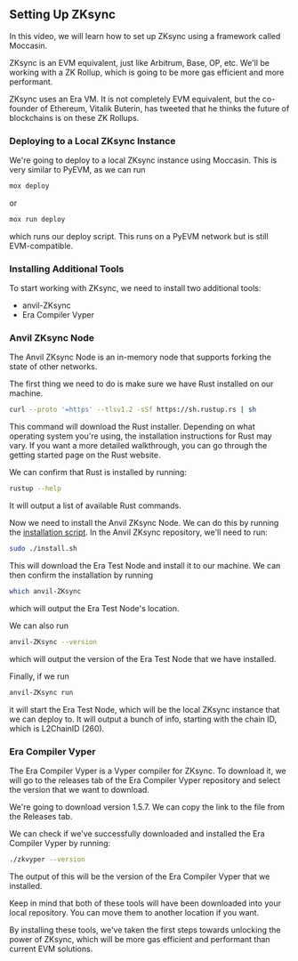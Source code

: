 ## Setting Up ZKsync

In this video, we will learn how to set up ZKsync using a framework called Moccasin.

ZKsync is an EVM equivalent, just like Arbitrum, Base, OP, etc. We'll be working with a ZK Rollup, which is going to be more gas efficient and more performant.

ZKsync uses an Era VM. It is not completely EVM equivalent, but the co-founder of Ethereum, Vitalik Buterin, has tweeted that he thinks the future of blockchains is on these ZK Rollups.

### Deploying to a Local ZKsync Instance

We're going to deploy to a local ZKsync instance using Moccasin. This is very similar to PyEVM, as we can run

```bash
mox deploy
```

or

```bash
mox run deploy
```

which runs our deploy script. This runs on a PyEVM network but is still EVM-compatible.

### Installing Additional Tools

To start working with ZKsync, we need to install two additional tools:

- anvil-ZKsync
- Era Compiler Vyper

### Anvil ZKsync Node

The Anvil ZKsync Node is an in-memory node that supports forking the state of other networks.

The first thing we need to do is make sure we have Rust installed on our machine.

```bash
curl --proto '=https' --tlsv1.2 -sSf https://sh.rustup.rs | sh
```

This command will download the Rust installer. Depending on what operating system you're using, the installation instructions for Rust may vary. If you want a more detailed walkthrough, you can go through the getting started page on the Rust website.

We can confirm that Rust is installed by running:

```bash
rustup --help
```

It will output a list of available Rust commands.

Now we need to install the Anvil ZKsync Node. We can do this by running the [installation script](https://github.com/matter-labs/anvil-ZKsync?tab=readme-ov-file#using-the-installation-script). In the Anvil ZKsync repository, we'll need to run:

```bash
sudo ./install.sh
```

This will download the Era Test Node and install it to our machine. We can then confirm the installation by running

```bash
which anvil-ZKsync
```

which will output the Era Test Node's location.

We can also run

```bash
anvil-ZKsync --version
```

which will output the version of the Era Test Node that we have installed.

Finally, if we run

```bash
anvil-ZKsync run
```

it will start the Era Test Node, which will be the local ZKsync instance that we can deploy to. It will output a bunch of info, starting with the chain ID, which is L2ChainID (260).

### Era Compiler Vyper

The Era Compiler Vyper is a Vyper compiler for ZKsync. To download it, we will go to the releases tab of the Era Compiler Vyper repository and select the version that we want to download.

We're going to download version 1.5.7. We can copy the link to the file from the Releases tab.

We can check if we've successfully downloaded and installed the Era Compiler Vyper by running:

```bash
./zkvyper --version
```

The output of this will be the version of the Era Compiler Vyper that we installed.

Keep in mind that both of these tools will have been downloaded into your local repository. You can move them to another location if you want.

By installing these tools, we've taken the first steps towards unlocking the power of ZKsync, which will be more gas efficient and performant than current EVM solutions.
